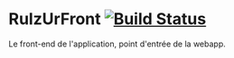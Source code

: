 RulzUrFront [![Build Status](https://travis-ci.org/RulzUrLife/RulzUrFront.png)](http://travis-ci.org/RulzUrLife/RulzUrFront)
===========

Le front-end de l'application, point d'entrée de la webapp.
